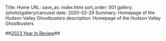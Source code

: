 Title: Home
URL:
save_as: index.html
sort_order: 001
gallery: {photo}gallery/carousel
date: 2020-02-29
Summary: Homepage of the Hudson Valley Ghostbusters
description: Homepage of the Hudson Valley Ghostbusters

##[2023 Year In Review]({filename}../posts/2023_dec_21.md)##

